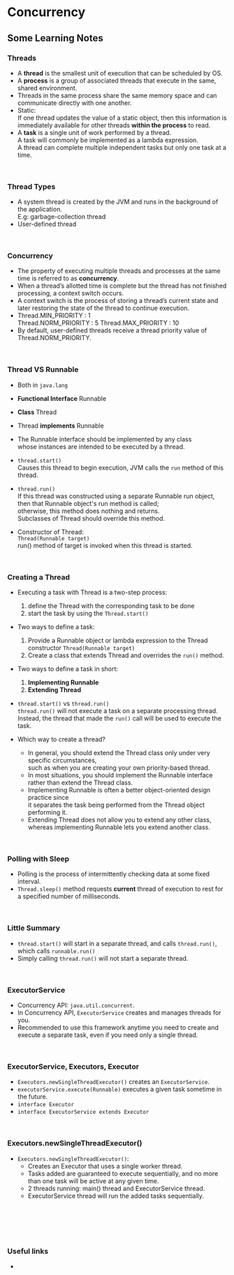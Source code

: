 # Concurrency


## Some Learning Notes ##

### Threads ###
* A **thread** is the smallest unit of execution that can be scheduled by OS.
* A **process** is a group of associated threads that execute in the same, shared environment.
* Threads in the same process share the same memory space and can communicate directly with one another.
* Static:  
  If one thread updates the value of a static object, then this information is immediately available for other threads **within the process** to read.
* A **task** is a single unit of work performed by a thread.  
  A task will commonly be implemented as a lambda expression.  
  A thread can complete multiple independent tasks but only one task at a time.

&nbsp;

### Thread Types ###
* A system thread is created by the JVM and runs in the background of the application.  
  E.g: garbage-collection thread
* User-defined thread

&nbsp;

### Concurrency ###
* The property of executing multiple threads and processes at the same time is referred to as **concurrency**. 
* When a thread’s allotted time is complete but the thread has not finished processing, a context switch occurs. 
* A context switch is the process of storing a thread’s current state and later restoring the state of the thread to continue execution. 
* Thread.MIN_PRIORITY : 1  
  Thread.NORM_PRIORITY : 5
  Thread.MAX_PRIORITY : 10
* By default, user-defined threads receive a thread priority value of Thread.NORM_PRIORITY.

&nbsp;

### Thread VS Runnable ###
* Both in `java.lang`
* **Functional Interface** Runnable
* **Class** Thread 
* Thread **implements** Runnable

* The Runnable interface should be implemented by any class   
  whose instances are intended to be executed by a thread.
* `thread.start()`  
  Causes this thread to begin execution, JVM calls the `run` method of this thread.
* `thread.run()`  
  If this thread was constructed using a separate Runnable run object, then that Runnable object's run method is called;   
  otherwise, this method does nothing and returns.  
  Subclasses of Thread should override this method.
  
* Constructor of Thread:   
  `Thread(Runnable target)`  
  run() method of target is invoked when this thread is started.

&nbsp;

### Creating a Thread ###
* Executing a task with Thread is a two-step process:  
  1. define the Thread with the corresponding task to be done
  2. start the task by using the `Thread.start()`

* Two ways to define a task:  
  1. Provide a Runnable object or lambda expression to the Thread constructor `Thread(Runnable target)`    
  2. Create a class that extends Thread and overrides the `run()` method.

* Two ways to define a task in short:
  1. **Implementing Runnable**
  2. **Extending Thread**  

* `thread.start()` vs `thread.run()`  
  `thread.run()` will not execute a task on a separate processing thread.   
  Instead, the thread that made the `run()` call will be used to execute the task.

* Which way to create a thread?   
  * In general, you should extend the Thread class only under very specific circumstances,   
  such as when you are creating your own priority-based thread.
  * In most situations, you should implement the Runnable interface rather than extend the Thread class.
  * Implementing Runnable is often a better object-oriented design practice since   
    it separates the task being performed from the Thread object performing it. 
  * Extending Thread does not allow you to extend any other class, whereas implementing Runnable lets you extend another class.

&nbsp;

### Polling with Sleep ###
* Polling is the process of intermittently checking data at some fixed interval.
* `Thread.sleep()` method requests **current** thread of execution to rest for a specified number of milliseconds. 

&nbsp;

### Little Summary ###
* `thread.start()` will start in a separate thread, and calls `thread.run()`, which calls `runnable.run()`
* Simply calling `thread.run()` will not start a separate thread.

&nbsp;

### ExecutorService ###
* Concurrency API: `java.util.concurrent`. 
* In Concurrency API, `ExecutorService` creates and manages threads for you.
* Recommended to use this framework anytime you need to create and execute a separate task, 
even if you need only a single thread.

&nbsp;

### ExecutorService, Executors, Executor ### 
* `Executors.newSingleThreadExecutor()` creates an `ExecutorService`. 
* `executorService.execute(Runnable)` executes a given task sometime in the future. 
* `interface Executor`
* `interface ExecutorService extends Executor`

&nbsp;

### Executors.newSingleThreadExecutor() ###
* `Executors.newSingleThreadExecutor()`:  
  - Creates an Executor that uses a single worker thread.   
  - Tasks added are guaranteed to execute sequentially, and no more than one task will be active at any given time.
  - 2 threads running: main() thread and ExecutorService thread. 
  - ExecutorService thread will run the added tasks sequentially. 

&nbsp;

&nbsp;
----
### Useful links ###
* []()
